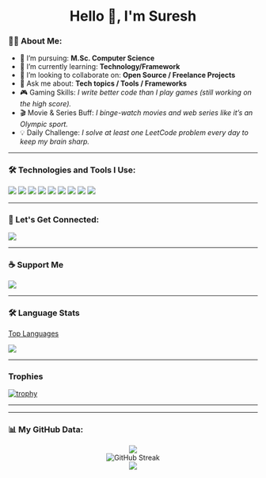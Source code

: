 <h1 align="center">Hello 👋, I'm Suresh </h1>


### 🧑‍💻 About Me:

- 💼 I’m pursuing: **M.Sc. Computer Science**
- 🧠 I’m currently learning: **Technology/Framework**
- 🤝 I’m looking to collaborate on: **Open Source / Freelance Projects**
- 💬 Ask me about: **Tech topics / Tools / Frameworks**
- 🎮 Gaming Skills: *I write better code than I play games (still working on the high score).*
- 🎬 Movie & Series Buff: *I binge-watch movies and web series like it’s an Olympic sport.*
- 💡 Daily Challenge: *I solve at least one LeetCode problem every day to keep my brain sharp.*


---

### 🛠️ Technologies and Tools I Use:

<p>
  <img src="https://img.shields.io/badge/html5-%23E34F26.svg?&style=for-the-badge&logo=html5&logoColor=white"/>
  <img src="https://img.shields.io/badge/css3-%231572B6.svg?&style=for-the-badge&logo=css3&logoColor=white"/>
  <img src="https://img.shields.io/badge/javascript-%23323330.svg?&style=for-the-badge&logo=javascript&logoColor=%23F7DF1E"/>
 <img src="https://img.shields.io/badge/react-%2320232a.svg?style=for-the-badge&logo=react&logoColor=%2361DAFB"  /> 
  <img  src="https://img.shields.io/badge/tailwindcss-%2338B2AC.svg?style=for-the-badge&logo=tailwind-css&logoColor=white" />
 
  <img src="https://img.shields.io/badge/mysql-%2300f.svg?&style=for-the-badge&logo=mysql&logoColor=white"/>
  <img src="https://img.shields.io/badge/github-%23121011.svg?&style=for-the-badge&logo=github&logoColor=white"/>
<img src="https://img.shields.io/badge/express.js-%23404d59.svg?style=for-the-badge&logo=express&logoColor=white"  />
<img src="https://img.shields.io/badge/mongodb-%234ea94b.svg?style=for-the-badge&logo=mongodb&logoColor=white" />
  <!-- Add more badges as needed -->
</p>

---

### 🔗 Let's Get Connected:

<p>
  <a href="https://sureshdev2003.github.io/portfolio.github.io/" target="_blank"><img src="https://img.shields.io/badge/Portfolio-000?style=for-the-badge&logo=firefox&logoColor=white"/></a>
<!--   <a href="https://www.linkedin.com/in/ramkumar-baskar-370aa022b/" target="_blank"><img src="https://img.shields.io/badge/LinkedIn-blue?style=for-the-badge&logo=linkedin&logoColor=white"/></a>
  <a href="https://www.instagram.com/ram_marx_/" target="_blank"><img src="https://img.shields.io/badge/Instagram-E4405F?style=for-the-badge&logo=instagram&logoColor=white"/></a> -->

</p>

---

### ☕ Support Me

<a href="https://www.buymeacoffee.com/yourusername" target="_blank">
  <img src="https://img.shields.io/badge/Buy Me a Coffee-FFDD00?style=for-the-badge&logo=buy-me-a-coffee&logoColor=black" />
</a>

---

### 🛠️ Language Stats

[Top Languages](https://github-readme-stats.vercel.app/api/top-langs/?username=Ramkumar6103&layout=compact&theme=dark)

<img src="https://github-profile-summary-cards.vercel.app/api/cards/repos-per-language?username=Ramkumar6103&theme=dark" />

---

### Trophies

[![trophy](https://github-profile-trophy.vercel.app/?username=sureshdev2003)](https://github.com/ryo-ma/github-profile-trophy)

---


---


### 📊 My GitHub Data:
<p align="center">
  <img src="https://github-readme-stats.vercel.app/api?username=sureshdev2003&show_icons=true&theme=dark" />
  <br/>
  <img src="https://github-readme-streak-stats.herokuapp.com/?user=sureshdev2003&theme=dark"  alt="GitHub Streak"/>
  <br/>
  <img src="https://github-profile-summary-cards.vercel.app/api/cards/profile-details?username=sureshdev2003&theme=dark" />
</p>

